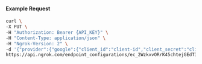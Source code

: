 <!-- Code generated for API Clients. DO NOT EDIT. -->

#### Example Request

```bash
curl \
-X PUT \
-H "Authorization: Bearer {API_KEY}" \
-H "Content-Type: application/json" \
-H "Ngrok-Version: 2" \
-d '{"provider":{"google":{"client_id":"client-id","client_secret":"client-secret","scopes":["profile","email","https://www.googleapis.com/auth/gmail.compose"],"email_addresses":["alan@example.com"]}},"options_passthrough":true}' \
https://api.ngrok.com/endpoint_configurations/ec_2WzkxvORrK45chtejGEdT3I9cVj/oauth
```

